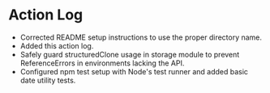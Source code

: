 # Action Log

- Corrected README setup instructions to use the proper directory name.
- Added this action log.
- Safely guard structuredClone usage in storage module to prevent ReferenceErrors in environments lacking the API.
- Configured npm test setup with Node's test runner and added basic date utility tests.
